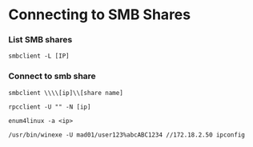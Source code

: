 # Connecting to SMB Shares

### List SMB shares

```
smbclient -L [IP]
```

### Connect to smb share

```
smbclient \\\\[ip]\\[share name]
```

`rpcclient -U "" -N [ip]`

`enum4linux -a <ip>`

```
/usr/bin/winexe -U mad01/user123%abcABC1234 //172.18.2.50 ipconfig
```

